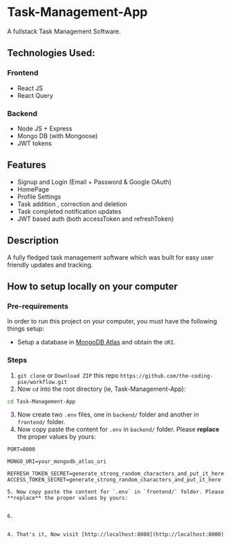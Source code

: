 # Task-Management-App

A fullstack Task Management Software.

## Technologies Used:

 ### Frontend

  - React JS
  - React Query
  
  
### Backend

 - Node JS + Express
 - Mongo DB (with Mongoose)
 - JWT tokens

 
 ## Features
 
 - Signup and Login (Email + Password & Google OAuth)
 - HomePage
 - Profile Settings
 - Task addition , correction and deletion
 - Task completed notification updates
 - JWT based auth (both accessToken and refreshToken)
 

## Description

A fully fledged task management software which was built for easy user friendly updates and tracking. 



 ## How to setup locally on your computer
 
 ### Pre-requirements
  In order to run this project on your computer, you must have the following things setup:
 
  - Setup a database in <a href="https://www.mongodb.com/cloud/atlas/lp/try2?utm_source=google&utm_campaign=gs_apac_india_search_core_brand_atlas_desktop&utm_term=mongo%20db%20atlas&utm_medium=cpc_paid_search&utm_ad=e&utm_ad_campaign_id=12212624347&adgroup=115749713263" target="_blank">MongoDB Atlas</a> and obtain the `URI`.
  
  
 ### Steps

1. `git clone` or `Download ZIP` this repo `https://github.com/the-coding-pie/workflow.git`
2. Now `cd` into the root directory (ie, Task-Management-App): 
 
``` bash
cd Task-Management-App
```
3. Now create two `.env` files, one in `backend/` folder and another in `frontend/` folder.
4. Now copy paste the content for `.env` in `backend/` folder. Please **replace** the proper values by yours:

```
PORT=8000

MONGO_URI=your_mongodb_atlas_uri

REFRESH_TOKEN_SECRET=generate_strong_random_characters_and_put_it_here
ACCESS_TOKEN_SECRET=generate_strong_random_characters_and_put_it_here

5. Now copy paste the content for `.env` in `frontend/` folder. Please **replace** the proper values by yours:


6. 


4. That's it, Now visit [http://localhost:8000](http://localhost:8000)





